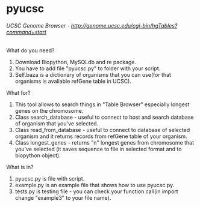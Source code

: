pyucsc
======
###### UCSC Genome Browser - http://genome.ucsc.edu/cgi-bin/hgTables?command=start ######

What do you need?

1. Download Biopython, MySQLdb and re package.
2. You have to add file "pyucsc.py" to folder with your script. 
3. Self.baza is a dictionary of organisms that you can use(for that organisms is avaliable refGene table in UCSC).

What for?

1. This tool allows to search things in "Table Browser" especially longest genes on the chromosome. 
2. Class search_database - useful to connect to host and search database of organism that you've selected.
3. Class read_from_database - useful to connect to database of selected organism and it returns records from refGene table of your organism.
4. Class longest_genes - returns "n" longest genes from chromosome that you've selected (it saves sequence to file in selected format and to biopython object).


What is in?

1. pyucsc.py is file with script.
2. example.py is an example file that shows how to use pyucsc.py.
3. tests.py is testing file - you can check your function call(in import change "example3" to your file name).  
